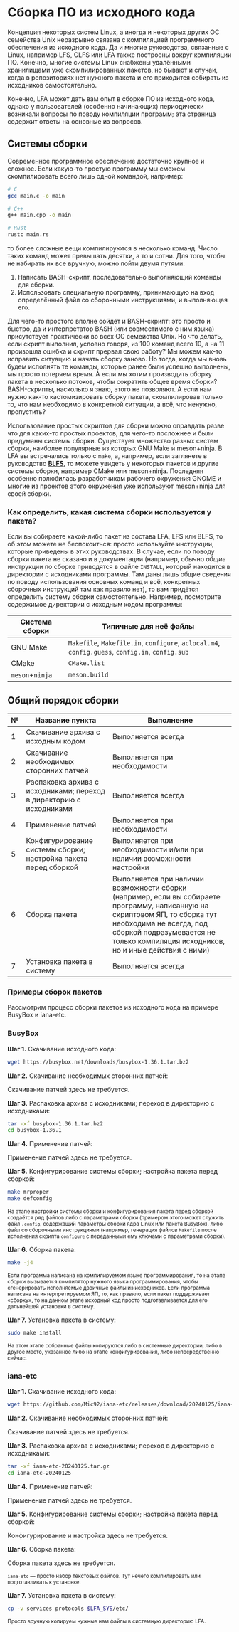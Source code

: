 # Сборка ПО из исходного кода

Концепция некоторых систем Linux, а иногда и некоторых других ОС семейства Unix неразрывно связана с компиляцией программного обеспечения из исходного кода. Да и многие руководства, связанные с Linux, например LFS, CLFS или LFA также построены вокруг компиляции ПО. Конечно, многие системы Linux снабжены удалёнными хранилищами уже скомпилированных пакетов, но бывают и случаи, когда в репозиториях нет нужного пакета и его приходится собирать из исходников самостоятельно.

Конечно, LFA может дать вам опыт в сборке ПО из исходного кода, однако у пользователей (особенно начинающих) периодически возникали вопросы по поводу компиляции программ; эта страница содержит ответы на основные из вопросов.

## Системы сборки

Современное программное обеспечение достаточно крупное и сложное. Если какую-то простую программу мы сможем скомпилировать всего лишь одной командой, например:

```bash
# C
gcc main.c -o main

# C++
g++ main.cpp -o main

# Rust
rustc main.rs
```

то более сложные вещи компилируются в несколько команд. Число таких команд может превышать десятки, а то и сотни. Для того, чтобы не набирать их все вручную, можно пойти двумя путями:

1. Написать BASH-скрипт, последовательно выполняющий команды для сборки.
2. Использовать специальную программу, принимающую на вход определённый файл со сборочными инструкциями, и выполняющая его.

Для чего-то простого вполне сойдёт и BASH-скрипт: это просто и быстро, да и интерпретатор BASH (или совместимого с ним языка) присутствует практически во всех ОС семейства Unix. Но что делать, если скрипт выполнил, условно говоря, из 100 команд всего 10, а на 11 произошла ошибка и скрипт прервал свою работу? Мы можем как-то исправить ситуацию и начать сборку заново. Но тогда, когда мы вновь будем исполнять те команды, которые ранее были успешно выполнены, мы просто потеряем время. А если мы хотим производить сборку пакета в несколько потоков, чтобы сократить общее время сборки? BASH-скрипты, насколько я знаю, этого не позволяют. А если нам нужно как-то кастомизировать сборку пакета, скомпилировав только то, что нам необходимо в конкретной ситуации, а всё, что ненужно, пропустить?

Использование простых скриптов для сборки можно оправдать разве что для каких-то простых проектов, для чего-то посложнее и были придуманы системы сборки. Существует множество разных систем сборки, наиболее популярные из которых GNU Make и meson+ninja. В LFA вы встречались только с `make`, а, например, если заглянете в руководство [**BLFS**](https://linuxfromscratch.org/blfs/view/stable), то можете увидеть у некоторых пакетов и другие системы сборки, например CMake или meson+ninja. Последняя особенно полюбилась разработчикам рабочего окружения GNOME и многие из проектов этого окружения уже используют meson+ninja для своей сборки.

### Как определить, какая система сборки используется у пакета?

Если вы собираете какой-либо пакет из состава LFA, LFS или BLFS, то об этом можете не беспокоиться: просто используйте инструкции, которые приведены в этих руководствах. В случае, если по поводу сборки пакета не сказано и в документации (например, обычно *общие* инструкции по сборке приводятся в файле `INSTALL`, который находится в директории с исходниками программы. Там даны лишь общие сведения по поводу использования основных команд и всё, конкретных сборочных инструкций там как правило нет), то вам придётся определить систему сборки самостоятельно. Например, посмотрите содержимое директории с исходным кодом программы:

| Система сборки | Типичные для неё файлы |
|----------------|------------------------|
| GNU Make | `Makefile`, `Makefile.in`, `configure`, `aclocal.m4`, `config.guess`, `config.in`, `config.sub` |
| CMake | `CMake.list` |
| `meson`+`ninja` | `meson.build` |

## Общий порядок сборки

| № | Название пункта | Выполнение |
|---|-----------------|------------|
| 1 | Скачивание архива с исходным кодом | Выполняется всегда |
| 2 | Скачивание необходимых сторонних патчей | Выполняется при необходимости |
| 3 | Распаковка архива с исходниками; переход в директорию с исходниками | Выполняется всегда |
| 4 | Применение патчей | Выполняется при необходимости |
| 5 | Конфигурирование системы сборки; настройка пакета перед сборкой | Выполняется при необходимости и/или при наличии возможности настройки |
| 6 | Сборка пакета | Выполняется при наличии возможности сборки (например, если вы собираете программу, написанную на скриптовом ЯП, то сборка тут необходима не всегда, под сборкой подразумевается не только компиляция исходников, но и иные действия с ними) |
| 7 | Установка пакета в систему | Выполняется всегда |

### Примеры сборок пакетов

Рассмотрим процесс сборки пакетов из исходного кода на примере BusyBox и iana-etc.

### BusyBox

**Шаг 1.** Скачивание исходного кода:

```bash
wget https://busybox.net/downloads/busybox-1.36.1.tar.bz2
```

**Шаг 2.** Скачивание необходимых сторонних патчей:

Скачивание патчей здесь не требуется.

**Шаг 3.** Распаковка архива с исходниками; переход в директорию с исходниками:

```bash
tar -xf busybox-1.36.1.tar.bz2
cd busybox-1.36.1
```

**Шаг 4.** Применение патчей:

Применение патчей здесь не требуется.

**Шаг 5.** Конфигурирование системы сборки; настройка пакета перед сборкой:

```bash
make mrproper
make defconfig
```

<small>На этапе настройки системы сборки и конфигурирования пакета перед сборкой создаётся ряд файлов либо с параметрами сборки (примером этого может служить файл <code>.config</code>, содержащий параметры сборки ядра Linux или пакета BusyBox), либо файл со сборочными инструкциями (например, генерация файлов <code>Makefile</code> после исполнения скрипта <code>configure</code> с переданными ему ключами с параметрами сборки).</small>

**Шаг 6.** Сборка пакета:

```bash
make -j4
```

<small>Если программа написана на компилируемом языке программирования, то на этапе сборки вызывается компилятор нужного языка программирования, чтобы сгенерировать исполняемые двоичные файлы из исходников. Если программа написана на интерпретируемом ЯП, то, как правило, если пакет поддерживает «сборку», то на данном этапе исходный код просто подготавливается для его дальнейшей установки в систему.</small>

**Шаг 7.** Установка пакета в систему:

```bash
sudo make install
```

<small>На этом этапе собранные файлы копируются либо в системные директории, либо в другое место, указанное либо на этапе конфигурирования, либо непосредственно сейчас.</small>

### iana-etc

**Шаг 1.** Скачивание исходного кода:

```bash
wget https://github.com/Mic92/iana-etc/releases/download/20240125/iana-etc-20240125.tar.gz
```

**Шаг 2.** Скачивание необходимых сторонних патчей:

Скачивание патчей здесь не требуется.

**Шаг 3.** Распаковка архива с исходниками; переход в директорию с исходниками:

```bash
tar -xf iana-etc-20240125.tar.gz
cd iana-etc-20240125
```

**Шаг 4.** Применение патчей:

Применение патчей здесь не требуется.

**Шаг 5.** Конфигурирование системы сборки; настройка пакета перед сборкой:

Конфигурирование и настройка здесь не требуется.

**Шаг 6.** Сборка пакета:

Сборка пакета здесь не требуется.

<small><code>iana-etc</code> — просто набор текстовых файлов. Тут нечего компилировать или подготавливать к установке.</small>

**Шаг 7.** Установка пакета в систему:

```bash
cp -v services protocols $LFA_SYS/etc/
```

<small>Просто вручную копируем нужные нам файлы в системную директорию LFA.</small>
